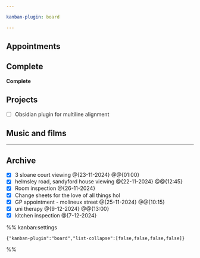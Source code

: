 ```yaml
---

kanban-plugin: board

---
```


## Appointments



## Complete

**Complete**


## Projects

- [ ] Obsidian plugin for multiline alignment


## Music and films



***

## Archive

- [x] 3 sloane court viewing @{23-11-2024} @@{01:00}
- [x] helmsley road, sandyford house viewing @{22-11-2024} @@{12:45}
- [x] Room inspection @{26-11-2024}
- [x] Change sheets for the love of all things hol
- [x] GP appointment - molineux street @{25-11-2024} @@{10:15}
- [x] uni therapy @{9-12-2024} @@{13:00}
- [x] kitchen inspection @{7-12-2024}

%% kanban:settings
```
{"kanban-plugin":"board","list-collapse":[false,false,false,false]}
```
%%